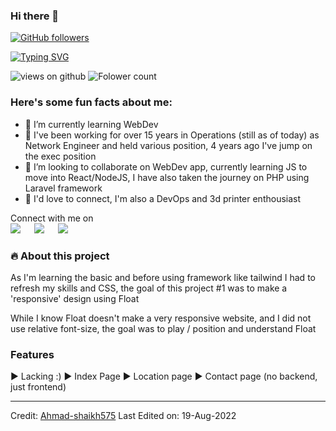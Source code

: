 ### Hi there 👋

[![GitHub followers](https://img.shields.io/github/followers/Ahmad-shaikh575.svg?style=social&label=Followers)](https://github.com/Ahmad-shaikh575?tab=followers)

[![Typing SVG](https://readme-typing-svg.herokuapp.com?font=Architects+Daughter&color=7AF79A&size=30&lines=Hey!+It's+Nexty!;I'm+Learning+Web+Dev...;I'm+also+a+DevOps+Enthousiast)](https://git.io/typing-svg)

<img src="https://komarev.com/ghpvc/?username=Ahmad-shaikh575&label=Views&color=brightgreen&style=flat-square" alt="views on github" /> <img src ="https://img.shields.io/github/followers/nexty5870" alt="Folower count">

<h3> Here's some fun facts about me: </h3>

- 🔭 I’m currently learning WebDev
- 🌱 I've been working for over 15 years in Operations (still as of today) as Network Engineer and held various position, 4 years ago I've jump on the exec position
- 👯 I’m looking to collaborate on WebDev app, currently learning JS to move into React/NodeJS, I have also taken the journey on PHP using Laravel framework
- 💬 I'd love to connect, I'm also a DevOps and 3d printer enthousiast

<p>Connect with me on
<br>	
<a target="_blank" href="https://www.linkedin.com/in/quentin-daems/"><img src="https://img.shields.io/badge/-LinkedIn-0077B5?style=for-the-badge&logo=Linkedin&logoColor=white"></img></a>
&emsp;
<a target="_blank" href="mailto:quentin.daems[a]gmail.com"
><img src="https://img.shields.io/badge/-Gmail-D14836?style=for-the-badge&logo=Gmail&logoColor=white"></img></a>
&emsp;
<a target="_blank" href="https://twitter.com/ShvzFR"><img src="https://img.shields.io/badge/-Twitter-1DA1F2?style=for-the-badge&logo=Twitter&logoColor=white"></img></a>

### 🔥 About this project

As I'm learning the basic and before using framework like tailwind I had to refresh my skills and CSS, the goal of this project #1 was to make a 'responsive' design using Float

While I know Float doesn't make a very responsive website, and I did not use relative font-size, the goal was to play / position and understand Float

### Features

▶︎ Lacking :)
▶︎ Index Page
▶︎ Location page
▶︎ Contact page (no backend, just frontend)

---

Credit: [Ahmad-shaikh575](https://github.com/nexty5870)
Last Edited on: 19-Aug-2022
